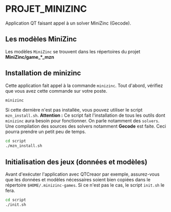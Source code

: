 # PROJET_MINIZINC
Application QT faisant appel à un solver MiniZinc (Gecode).

## Les modèles MiniZinc
Les modèles `MiniZinc` se trouvent dans les répertoires du projet **MiniZinc/game_*_mzn**

## Installation de minizinc
Cette application fait appel à la commande `minizinc`. Tout d'abord, vérifiez que vous avez cette commande sur votre poste.
```bash
minizinc
```

Si cette dernière n'est pas installée, vous pouvez utiliser le script `mzn_install.sh`.
**Attention :** Ce script fait l'installation de tous les outils dont `minizinc` aura besoin pour fonctionner. On parle notamment des `solvers`. Une compilation des sources des solvers notamment **Gecode** est faite. Ceci pourra prendre un petit peu de temps.
```bash
cd script
./mzn_install.sh
```

## Initialisation des jeux (données et modèles)
Avant d'exécuter l'application avec QTCreaor par exemple, assurez-vous que les données et modèles nécessaires soient bien copiées dans le répertoire `$HOME/.minizinc-games`. Si ce n'est pas le cas, le script `init.sh` le fera.
```bash
cd script
./init.sh
```